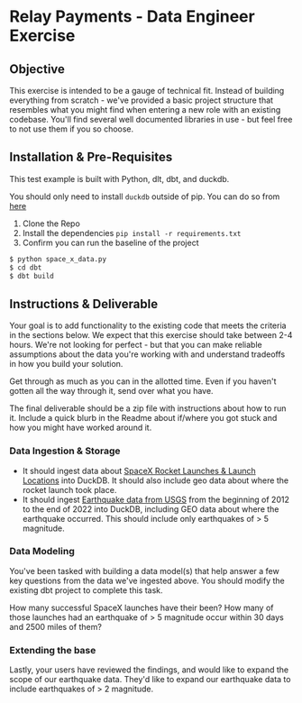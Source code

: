 # Relay Payments - Data Engineer Exercise


## Objective

This exercise is intended to be a gauge of technical fit. Instead of building everything from scratch - we've provided a basic project structure that resembles what you might find when entering a new role with an existing codebase. You'll find several well documented libraries in use - but feel free to not use them if you so choose. 

## Installation & Pre-Requisites
This test example is built with Python, dlt, dbt, and duckdb. 

You should only need to install `duckdb` outside of pip. You can do so from [here](https://duckdb.org/docs/installation/?version=stable&environment=cli&platform=macos&download_method=package_manager)

1. Clone the Repo
2. Install the dependencies `pip install -r requirements.txt`
3. Confirm you can run the baseline of the project

```bash
$ python space_x_data.py
$ cd dbt
$ dbt build
```

## Instructions & Deliverable

Your goal is to add functionality to the existing code that meets the criteria in the sections below. We expect that this exercise should take between 2-4 hours. We're not looking for perfect - but that you can make reliable assumptions about the data you're working with and understand tradeoffs in how you build your solution. 

Get through as much as you can in the allotted time. Even if you haven't gotten all the way through it, send over what you have. 

The final deliverable should be a zip file with instructions about how to run it. Include a quick blurb in the Readme about if/where you got stuck and how you might have worked around it. 

### Data Ingestion & Storage
- It should ingest data about [SpaceX Rocket Launches & Launch Locations](https://github.com/r-spacex/SpaceX-API/blob/master/docs/launches/v4/all.md) into DuckDB. It should also include geo data about where the rocket launch took place. 
- It should ingest [Earthquake data from USGS](https://earthquake.usgs.gov/fdsnws/event/1/) from the beginning of 2012 to the end of 2022 into DuckDB, including GEO data about where the earthquake occurred. This should include only earthquakes of > 5 magnitude.

### Data Modeling
You've been tasked with building a data model(s) that help answer a few key questions from the data we've ingested above. You should modify the existing dbt project to complete this task. 

How many successful SpaceX launches have their been? How many of those launches had an earthquake of > 5 magnitude occur within 30 days and 2500 miles of them? 


### Extending the base

Lastly, your users have reviewed the findings, and would like to expand the scope of our earthquake data. They'd like to expand our earthquake data to include earthquakes of > 2 magnitude. 






